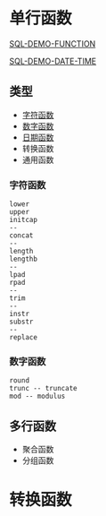 # 单行函数

[SQL-DEMO-FUNCTION](../../sql_demo/dev/function/function.sql)

[SQL-DEMO-DATE-TIME](../../sql_demo/dev/function/func_date_time.sql)

## 类型

- [字符函数](#字符函数)
- [数字函数](#数字函数)
- [日期函数](func_date.md)
- 转换函数
- 通用函数

### 字符函数

```oracle
lower
upper
initcap
--
concat
--
length
lengthb
--
lpad
rpad
--
trim
--
instr
substr
--
replace
```

### 数字函数

```oracle
round
trunc -- truncate
mod -- modulus
```




## 多行函数

- 聚合函数
- 分组函数


# 转换函数


